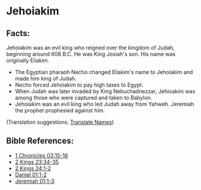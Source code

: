 # Jehoiakim #

## Facts: ##

Jehoiakim was an evil king who reigned over the kingdom of Judah, beginning around 608 B.C. He was King Josiah's son. His name was originally Eliakim.

* The Egyptian pharaoh Necho changed Eliakim's name to Jehoiakim and made him king of Judah.
* Necho forced Jehoiakim to pay high taxes to Egypt.
* When Judah was later invaded by King Nebuchadnezzar, Jehioakim was among those who were captured and taken to Babylon.
* Jehoiakim was an evil king who led Judah away from Yahweh. Jeremiah the prophet prophesied against him.

(Translation suggestions: [Translate Names](en/ta-vol1/translate/man/translate-names))



## Bible References: ##

* [1 Chronicles 03:15-16](en/tn/1ch/help/03/15)
* [2 Kings 23:34-35](en/tn/2ki/help/23/34)
* [2 Kings 24:1-2](en/tn/2ki/help/24/01)
* [Daniel 01:1-2](en/tn/dan/help/01/01)
* [Jeremiah 01:1-3](en/tn/jer/help/01/01)